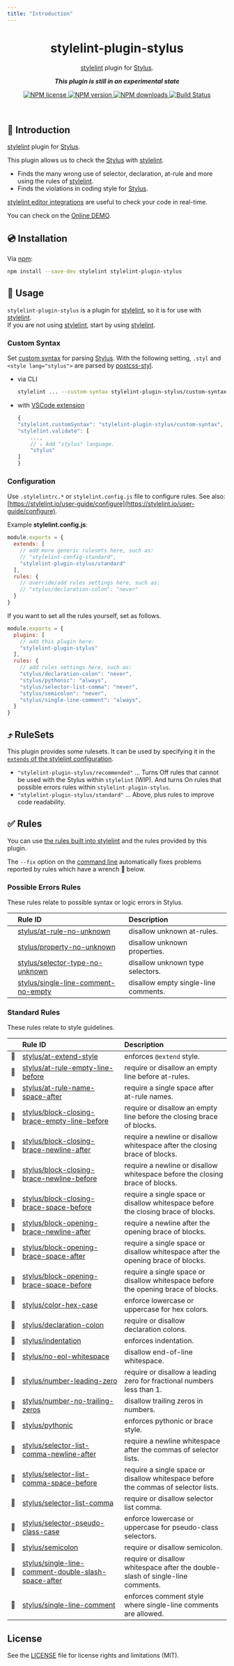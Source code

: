 ```yaml
---
title: "Introduction"
---
```


<h1 align="center">stylelint-plugin-stylus</h1>

<p align="center"><a href="https://stylelint.io/" alt="stylelint">stylelint</a> plugin for <a href="https://stylus-lang.com/" alt="Stylus">Stylus</a>.

<p align="center"><b><i>This plugin is still in an experimental state</i></b></p>

<p align="center">
  <a href="https://www.npmjs.com/package/stylelint-plugin-stylus">
    <img src="https://img.shields.io/npm/l/stylelint-plugin-stylus.svg" alt="NPM license">
  </a>
  <a href="https://www.npmjs.com/package/stylelint-plugin-stylus">
    <img src="https://img.shields.io/npm/v/stylelint-plugin-stylus.svg" alt="NPM version">
  </a>
  <a href="https://www.npmjs.com/package/stylelint-plugin-stylus">
    <img src="https://img.shields.io/npm/dw/stylelint-plugin-stylus.svg" alt="NPM downloads">
  </a>
  <a href="https://github.com/ota-meshi/stylelint-plugin-stylus/actions?query=workflow%3ACI">
    <img src="https://github.com/ota-meshi/stylelint-plugin-stylus/workflows/CI/badge.svg?branch=master" alt="Build Status">
  </a>
</p>
<br>

## :name_badge: Introduction

[stylelint] plugin for [Stylus].

This plugin allows us to check the [Stylus] with [stylelint].

- Finds the many wrong use of selector, declaration, at-rule and more using the rules of [stylelint].
- Finds the violations in coding style for [Stylus].

[stylelint editor integrations](https://stylelint.io/user-guide/integrations/editor) are useful to check your code in real-time.

You can check on the [Online DEMO](./playground/).

## :cd: Installation

Via [npm]:

```bash
npm install --save-dev stylelint stylelint-plugin-stylus
```

## :book: Usage

`stylelint-plugin-stylus` is a plugin for [stylelint], so it is for use with [stylelint].  
If you are not using [stylelint], start by using [stylelint].

### Custom Syntax

Set [custom syntax](https://stylelint.io/user-guide/usage/options#customsyntax) for parsing [Stylus]. With the following setting, `.styl` and `<style lang="stylus">` are parsed by [postcss-styl].

- via CLI

    ```bash
    stylelint ... --custom-syntax stylelint-plugin-stylus/custom-syntax
    ```

- with [VSCode extension]

    ```js
    {
    "stylelint.customSyntax": "stylelint-plugin-stylus/custom-syntax",
    "stylelint.validate": [
        ...,
        // ↓ Add "stylus" language.
        "stylus"
    ]
    }
     ```

### Configuration

Use `.stylelintrc.*` or `stylelint.config.js` file to configure rules. See also: [https://stylelint.io/user-guide/configure](https://stylelint.io/user-guide/configure).

Example **stylelint.config.js**:

```js
module.exports = {
  extends: [
    // add more generic rulesets here, such as:
    // "stylelint-config-standard",
    "stylelint-plugin-stylus/standard"
  ],
  rules: {
    // override/add rules settings here, such as:
    // "stylus/declaration-colon": "never"
  }
}
```

If you want to set all the rules yourself, set as follows.

```js
module.exports = {
  plugins: [
    // add this plugin here:
    "stylelint-plugin-stylus"
  ],
  rules: {
    // add rules settings here, such as:
    "stylus/declaration-colon": "never",
    "stylus/pythonic": "always",
    "stylus/selector-list-comma": "never",
    "stylus/semicolon": "never",
    "stylus/single-line-comment": "always",
  }
}
```

## :arrow_heading_up: RuleSets

This plugin provides some rulesets. It can be used by specifying it in the [`extends` of the stylelint configuration](https://stylelint.io/user-guide/configure#extends).

- `"stylelint-plugin-stylus/recommended"` ... Turns Off rules that cannot be used with the Stylus within `stylelint` (WIP). And turns On rules that possible errors rules within `stylelint-plugin-stylus`.
- `"stylelint-plugin-stylus/standard"` ... Above, plus rules to improve code readability.

## :white_check_mark: Rules

You can use [the rules built into stylelint](https://stylelint.io/user-guide/rules/list) and the rules provided by this plugin.

The `--fix` option on the [command line](https://stylelint.io/user-guide/usage/options#fix) automatically fixes problems reported by rules which have a wrench :wrench: below.

<!--RULES_TABLE_START-->

### Possible Errors Rules

These rules relate to possible syntax or logic errors in Stylus.

|    | Rule ID | Description |
|:---|:--------|:------------|
|  | [stylus/at-rule-no-unknown](./rules/at-rule-no-unknown.md) | disallow unknown at-rules. |
|  | [stylus/property-no-unknown](./rules/property-no-unknown.md) | disallow unknown properties. |
|  | [stylus/selector-type-no-unknown](./rules/selector-type-no-unknown.md) | disallow unknown type selectors. |
|  | [stylus/single-line-comment-no-empty](./rules/single-line-comment-no-empty.md) | disallow empty single-line comments. |

### Standard Rules

These rules relate to style guidelines.

|    | Rule ID | Description |
|:---|:--------|:------------|
| :wrench: | [stylus/at-extend-style](./rules/at-extend-style.md) | enforces `@extend` style. |
| :wrench: | [stylus/at-rule-empty-line-before](./rules/at-rule-empty-line-before.md) | require or disallow an empty line before at-rules. |
| :wrench: | [stylus/at-rule-name-space-after](./rules/at-rule-name-space-after.md) | require a single space after at-rule names. |
| :wrench: | [stylus/block-closing-brace-empty-line-before](./rules/block-closing-brace-empty-line-before.md) | require or disallow an empty line before the closing brace of blocks. |
| :wrench: | [stylus/block-closing-brace-newline-after](./rules/block-closing-brace-newline-after.md) | require a newline or disallow whitespace after the closing brace of blocks. |
| :wrench: | [stylus/block-closing-brace-newline-before](./rules/block-closing-brace-newline-before.md) | require a newline or disallow whitespace before the closing brace of blocks. |
| :wrench: | [stylus/block-closing-brace-space-before](./rules/block-closing-brace-space-before.md) | require a single space or disallow whitespace before the closing brace of blocks. |
| :wrench: | [stylus/block-opening-brace-newline-after](./rules/block-opening-brace-newline-after.md) | require a newline after the opening brace of blocks. |
| :wrench: | [stylus/block-opening-brace-space-after](./rules/block-opening-brace-space-after.md) | require a single space or disallow whitespace after the opening brace of blocks. |
| :wrench: | [stylus/block-opening-brace-space-before](./rules/block-opening-brace-space-before.md) | require a single space or disallow whitespace before the opening brace of blocks. |
| :wrench: | [stylus/color-hex-case](./rules/color-hex-case.md) | enforce lowercase or uppercase for hex colors. |
| :wrench: | [stylus/declaration-colon](./rules/declaration-colon.md) | require or disallow declaration colons. |
| :wrench: | [stylus/indentation](./rules/indentation.md) | enforces indentation. |
| :wrench: | [stylus/no-eol-whitespace](./rules/no-eol-whitespace.md) | disallow end-of-line whitespace. |
| :wrench: | [stylus/number-leading-zero](./rules/number-leading-zero.md) | require or disallow a leading zero for fractional numbers less than 1. |
| :wrench: | [stylus/number-no-trailing-zeros](./rules/number-no-trailing-zeros.md) | disallow trailing zeros in numbers. |
| :wrench: | [stylus/pythonic](./rules/pythonic.md) | enforces pythonic or brace style. |
| :wrench: | [stylus/selector-list-comma-newline-after](./rules/selector-list-comma-newline-after.md) | require a newline whitespace after the commas of selector lists. |
| :wrench: | [stylus/selector-list-comma-space-before](./rules/selector-list-comma-space-before.md) | require a single space or disallow whitespace before the commas of selector lists. |
| :wrench: | [stylus/selector-list-comma](./rules/selector-list-comma.md) | require or disallow selector list comma. |
| :wrench: | [stylus/selector-pseudo-class-case](./rules/selector-pseudo-class-case.md) | enforce lowercase or uppercase for pseudo-class selectors. |
| :wrench: | [stylus/semicolon](./rules/semicolon.md) | require or disallow semicolon. |
| :wrench: | [stylus/single-line-comment-double-slash-space-after](./rules/single-line-comment-double-slash-space-after.md) | require or disallow whitespace after the double-slash of single-line comments. |
| :wrench: | [stylus/single-line-comment](./rules/single-line-comment.md) | enforces comment style where single-line comments are allowed. |

<!--RULES_TABLE_END-->

## License

See the [LICENSE] file for license rights and limitations (MIT).

[license]: ./LICENSE
[stylelint]: https://stylelint.io/
[Stylus]: https://stylus-lang.com/
[VSCode extension]: https://marketplace.visualstudio.com/items?itemName=stylelint.vscode-stylelint
[postcss-styl]: https://github.com/ota-meshi/postcss-styl
[npm]: https://www.npmjs.com/
[npm license]: https://img.shields.io/npm/l/stylelint-plugin-stylus.svg
[npm version]: https://img.shields.io/npm/v/stylelint-plugin-stylus.svg
[npm downloads]: https://img.shields.io/npm/dw/stylelint-plugin-stylus.svg
[Build Status]: https://github.com/ota-meshi/stylelint-plugin-stylus/workflows/CI/badge.svg?branch=master
